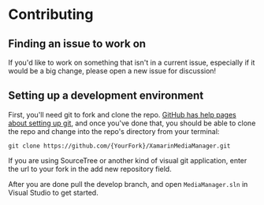 # Contributing

## Finding an issue to work on

If you'd like to work on something that isn't in a current issue, especially if it would be a big change, please open a new issue for discussion!

## Setting up a development environment

First, you'll need git to fork and clone the repo. [GitHub has help pages about setting
up git](https://help.github.com/articles/set-up-git/), and once you've done
that, you should be able to clone the repo and change into the repo's directory
from your terminal:

```
git clone https://github.com/{YourFork}/XamarinMediaManager.git
```

If you are using SourceTree or another kind of visual git application, enter the url to your fork in the add new repository field.

After you are done pull the develop branch, and open `MediaManager.sln` in Visual Studio to get started.
